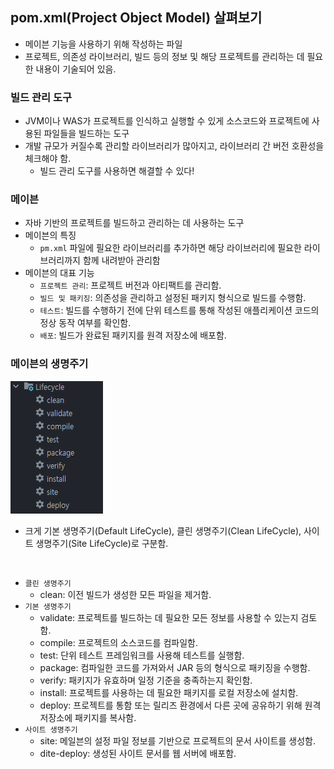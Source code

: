 ## pom.xml(Project Object Model) 살펴보기
- 메이븐 기능을 사용하기 위해 작성하는 파일
- 프로젝트, 의존성 라이브러리, 빌드 등의 정보 및 해당 프로젝트를 관리하는 데 필요한 내용이 기술되어 있음.

### 빌드 관리 도구
- JVM이나 WAS가 프로젝트를 인식하고 실행할 수 있게 소스코드와 프로젝트에 사용된 파일들을 빌드하는 도구
- 개발 규모가 커질수록 관리할 라이브러리가 많아지고, 라이브러리 간 버전 호환성을 체크해야 함.
    - 빌드 관리 도구를 사용하면 해결할 수 있다!

### 메이븐
- 자바 기반의 프로젝트를 빌드하고 관리하는 데 사용하는 도구
- 메이븐의 특징
    - `pm.xml` 파일에 필요한 라이브러리를 추가하면 해당 라이브러리에 필요한 라이브러리까지 함께 내려받아 관리함
- 메이븐의 대표 기능
    - `프로젝트 관리`:  프로젝트 버전과 아티팩트를 관리함.
    - `빌드 및 패키징`: 의존성을 관리하고 설정된 패키지 형식으로 빌드를 수행함.
    - `테스트`: 빌드를 수행하기 전에 단위 테스트를 통해 작성된 애플리케이션 코드의 정상 동작 여부를 확인함.
    - `배포`: 빌드가 완료된 패키지를 원격 저장소에 배포함.

### 메이븐의 생명주기
![maven-lifecycle](./images/maven-lifecycle.png)
- 크게 기본 생명주기(Default LifeCycle), 클린 생명주기(Clean LifeCycle), 사이트 생명주기(Site LifeCycle)로 구분함.

<br>

- `클린 생명주기`
    - clean: 이전 빌드가 생성한 모든 파일을 제거함.
- `기본 생명주기`
    - validate: 프로젝트를 빌드하는 데 필요한 모든 정보를 사용할 수 있는지 검토함.
    - compile: 프로젝트의 소스코드를 컴파일함.
    - test: 단위 테스트 프레임워크를 사용해 테스트를 실행함.
    - package: 컴파일한 코드를 가져와서 JAR 등의 형식으로 패키징을 수행함.
    - verify: 패키지가 유효하며 일정 기준을 충족하는지 확인함.
    - install: 프로젝트를 사용하는 데 필요한 패키지를 로컬 저장소에 설치함.
    - deploy: 프로젝트를 통함 또는 릴리즈 환경에서 다른 곳에 공유하기 위해 원격 저장소에 패키지를 복사함.
- `사이트 생명주기`
    - site: 메일븐의 설정 파일 정보를 기반으로 프로젝트의 문서 사이트를 생성함.
    - dite-deploy: 생성된 사이트 문서를 웹 서버에 배포함.